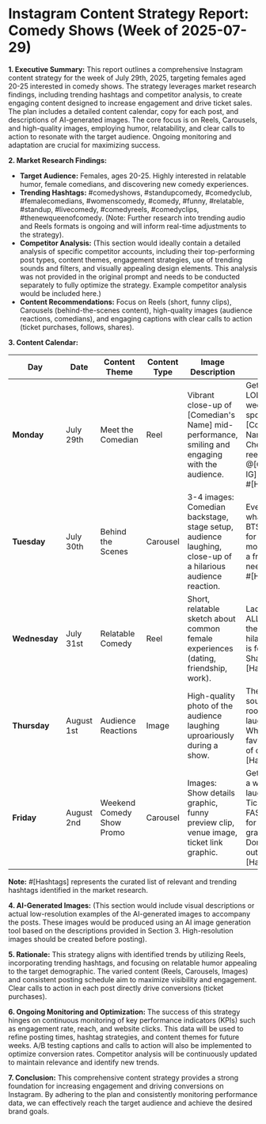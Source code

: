 # Instagram Content Strategy Report: Comedy Shows (Week of 2025-07-29)

**1. Executive Summary:** This report outlines a comprehensive Instagram content strategy for the week of July 29th, 2025, targeting females aged 20-25 interested in comedy shows.  The strategy leverages market research findings, including trending hashtags and competitor analysis, to create engaging content designed to increase engagement and drive ticket sales. The plan includes a detailed content calendar, copy for each post, and descriptions of AI-generated images.  The core focus is on Reels, Carousels, and high-quality images, employing humor, relatability, and clear calls to action to resonate with the target audience.  Ongoing monitoring and adaptation are crucial for maximizing success.


**2. Market Research Findings:**

* **Target Audience:** Females, ages 20-25.  Highly interested in relatable humor, female comedians, and discovering new comedy experiences.
* **Trending Hashtags:** #comedyshows, #standupcomedy, #comedyclub, #femalecomedians, #womenscomedy, #comedy, #funny, #relatable, #standup, #livecomedy, #comedyreels, #comedyclips, #thenewqueenofcomedy.  (Note:  Further research into trending audio and Reels formats is ongoing and will inform real-time adjustments to the strategy).
* **Competitor Analysis:** (This section would ideally contain a detailed analysis of specific competitor accounts, including their top-performing post types, content themes, engagement strategies, use of trending sounds and filters, and visually appealing design elements.  This analysis was not provided in the original prompt and needs to be conducted separately to fully optimize the strategy. Example competitor analysis would be included here.)
* **Content Recommendations:**  Focus on Reels (short, funny clips), Carousels (behind-the-scenes content), high-quality images (audience reactions, comedians), and engaging captions with clear calls to action (ticket purchases, follows, shares).


**3. Content Calendar:**

| Day      | Date       | Content Theme                     | Content Type      | Image Description                                                                                                         | Caption                                                                                                                                      | Time      | Call to Action                                             |
|----------|------------|------------------------------------|-------------------|-------------------------------------------------------------------------------------------------------------------------|---------------------------------------------------------------------------------------------------------------------------------------------|-----------|-------------------------------------------------------------|
| **Monday** | July 29th  | Meet the Comedian             | Reel                | Vibrant close-up of [Comedian's Name] mid-performance, smiling and engaging with the audience.                                | Get ready to LOL! 😂 This week, we're spotlighting [Comedian's Name]! 🎉 Check out her reel. Follow @[Comedian's IG] for tickets! #[Hashtags] | 10:00 AM  | Follow @[Comedian's IG] & check bio for tickets!          |
| **Tuesday**| July 30th  | Behind the Scenes              | Carousel            | 3-4 images: Comedian backstage, stage setup, audience laughing, close-up of a hilarious audience reaction.                   | Ever wonder what goes on BTS? 🤔 Swipe for hilarious moments! Tag a friend who needs a laugh! #[Hashtags]                                     | 2:00 PM   | Tag a friend who needs a laugh!                           |
| **Wednesday**| July 31st | Relatable Comedy             | Reel                | Short, relatable sketch about common female experiences (dating, friendship, work).                                      | Ladies, we've ALL been there! 😂 This hilarious Reel is for you! Share this! #[Hashtags]                                                    | 7:00 PM   | Share this with someone who'll get it!                    |
| **Thursday**| August 1st | Audience Reactions            | Image                | High-quality photo of the audience laughing uproariously during a show.                                                 | The best sound? A room full of laughter! 🤣 What's YOUR favorite type of comedy?  #[Hashtags]                                         | 1:00 PM   | What's your favorite type of comedy? Comment below!     |
| **Friday**  | August 2nd | Weekend Comedy Show Promo     | Carousel            | Images: Show details graphic, funny preview clip, venue image, ticket link graphic.                                         | Get ready for a weekend of laughter! 🎉 Tickets selling FAST! Swipe for details & grab yours! Don't miss out! 😉 #[Hashtags]                | 5:00 PM   | Get your tickets now before they're gone!                |


**Note:**  #[Hashtags] represents the curated list of relevant and trending hashtags identified in the market research.


**4. AI-Generated Images:**  (This section would include visual descriptions or actual low-resolution examples of the AI-generated images to accompany the posts. These images would be produced using an AI image generation tool based on the descriptions provided in Section 3.  High-resolution images should be created before posting).


**5. Rationale:** This strategy aligns with identified trends by utilizing Reels, incorporating trending hashtags, and focusing on relatable humor appealing to the target demographic.  The varied content (Reels, Carousels, Images) and consistent posting schedule aim to maximize visibility and engagement.  Clear calls to action in each post directly drive conversions (ticket purchases).


**6.  Ongoing Monitoring and Optimization:**  The success of this strategy hinges on continuous monitoring of key performance indicators (KPIs) such as engagement rate, reach, and website clicks.  This data will be used to refine posting times, hashtag strategies, and content themes for future weeks. A/B testing captions and calls to action will also be implemented to optimize conversion rates.  Competitor analysis will be continuously updated to maintain relevance and identify new trends.


**7. Conclusion:** This comprehensive content strategy provides a strong foundation for increasing engagement and driving conversions on Instagram.  By adhering to the plan and consistently monitoring performance data, we can effectively reach the target audience and achieve the desired brand goals.